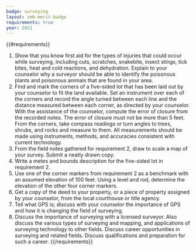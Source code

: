 ```yaml
---
badge: surveying
layout: smb-merit-badge
requirements: true
year: 2021
---
```


{{#requirements}}
1. Show that you know first aid for the types of injuries that could occur while surveying, including cuts, scratches, snakebite, insect stings, tick bites, heat and cold reactions, and dehydration. Explain to your counselor why a surveyor should be able to identify the poisonous plants and poisonous animals that are found in your area.
2. Find and mark the corners of a five-sided lot that has been laid out by your counselor to fit the land available. Set an instrument over each of the corners and record the angle turned between each line and the distance measured between each corner, as directed by your counselor. With the assistance of the counselor, compute the error of closure from the recorded notes. The error of closure must not be more than 5 feet. From the corners, take compass readings or turn angles to trees, shrubs, and rocks and measure to them. All measurements should be made using instruments, methods, and accuracies consistent with current technology.
3. From the field notes gathered for requirement 2, draw to scale a map of your survey. Submit a neatly drawn copy.
4. Write a metes and bounds description for the five-sided lot in requirement 2.
5. Use one of the corner markers from requirement 2 as a benchmark with an assumed elevation of 100 feet. Using a level and rod, determine the elevation of the other four corner markers.
6. Get a copy of the deed to your property, or a piece of property assigned by your counselor, from the local courthouse or title agency.
7. Tell what GPS is; discuss with your counselor the importance of GPS and how it is changing the field of surveying.
8. Discuss the importance of surveying with a licensed surveyor. Also discuss the various types of surveying and mapping, and applications of surveying technology to other fields. Discuss career opportunities in surveying and related fields. Discuss qualifications and preparation for such a career.
{{/requirements}}
